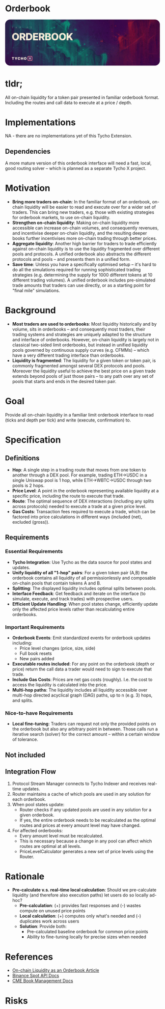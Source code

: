 # Orderbook
![Orderbook Header](./assets/orderbook-header.png)
# tldr;
All on-chain liquidity for a token pair presented in familiar orderbook format. Including the routes and call data to execute at a price / depth.
# Implementations
NA - there are no implementations yet of this Tycho Extension.
## Dependencies
A more mature version of this orderbook interface will need a fast, local, good routing solver – which is planned as a separate Tycho X project.
# Motivation
- **Bring more traders on-chain**: In the familiar format of an orderbook, on-chain liquidity will be easier to read and execute over for a wider set of traders. This can bring new traders, e.g. those with existing strategies for orderbook markets, to use on-chain liquidity.
- **Strengthen on-chain liquidity**: Making on-chain liquidity more accessible can increase on-chain volumes, and consequently revenues, and incentivise deeper on-chain liquidity, and the resulting deeper books further incentivises more on-chain trading through better prices.
- **Aggregate liquidity**: Another high barrier for traders to trade efficiently against on-chain liquidity is to use the liquidity fragmented over different pools and protocols. A unified orderbook also abstracts the different protocols and pools – and presents them in a unified form.
- **Save time**: Unless you have a specifically optimised setup – it's hard to do all the simulations required for running sophisticated trading strategies (e.g. determining the supply for 1000 different tokens at 10 different trading volumes). A unified orderbook includes pre-simulated trade amounts that traders can use directly, or as a starting point for "final mile" simulations.
# Background
- **Most traders are used to orderbooks**: Most liquidity historically and by volume, sits in orderbooks – and consequently most traders, their trading systems and strategies are uniquely adapted to the structure and interface of orderbooks. However, on-chain liquidity is largely not in classical two-sided limit orderbooks, but instead in unified liquidity pools governed by continuous supply curves (e.g. CFMMs) – which have a very different trading interface than orderbooks.
- **Liquidity is fragmented**: The liquidity for a given token or token pair, is commonly fragmented amongst several DEX protocols and pools. Moreover the liquidity useful to achieve the best price on a given trade extends beyond pools of just those pairs – to any path over any set of pools that starts and ends in the desired token pair.
# Goal
Provide all on-chain liquidity in a familiar limit orderbook interface to read (ticks and depth per tick) and write (execute, confirmation) to.
# Specification
## Definitions
- **Hop**: A single step in a trading route that moves from one token to another through a DEX pool. For example, trading ETH->USDC in a single Uniswap pool is 1 hop, while ETH->WBTC->USDC through two pools is 2 hops.
- **Price Level**: A point in the orderbook representing available liquidity at a specific price, including the route to execute that trade.
- **Route**: The optimal sequence of DEX interactions (including any splits across protocols) needed to execute a trade at a given price level.
- **Gas Costs**: Transaction fees required to execute a trade, which can be factored into price calculations in different ways (included (net), excluded (gross)).
## Requirements
### Essential Requirements
- **Tycho Integration**: Use Tycho as the data source for pool states and updates.
- **Unify liquidity of all "1-hop" pairs**: For a given token pair (A,B) the orderbook contains all liquidity of all permissionlessly and composable on-chain pools that contain tokens A and B.
- **Splitting**: The displayed liquidity includes optimal splits between pools.
- **Interface Feedback**: Get feedback and iterate on the interface (to simulate, execute, and track trades) with prospective users.
- **Efficient Update Handling**: When pool states change, efficiently update only the affected price levels rather than recalculating entire orderbooks.
### Important Requirements
- **Orderbook Events**: Emit standardized events for orderbook updates including:
  - Price level changes (price, size, side)
  - Full book resets
  - New pairs added
- **Executable routes included**: For any point on the orderbook (depth or price) return the call data a trader would need to sign to execute that trade.
- **Include Gas Costs**: Prices are net gas costs (roughly). I.e. the cost to access the liquidity is calculated into the price.
- **Multi-hop paths**: The liquidity includes all liquidity accessible over multi-hop directed acyclical graph (DAG) paths, up to n (e.g. 3) hops, and splits.
### Nice-to-have Requirements
- **Local fine-tuning**: Traders can request not only the provided points on the orderbook but also any arbitrary point in between. Those calls run a iterative search (solver) for the correct amount – within a certain window of tolerance.
## Not included
## Integration Flow
1. Protocol Stream Manager connects to Tycho Indexer and receives real-time updates.
2. Router maintains a cache of which pools are used in any solution for each orderbook.
3. When pool states update:
   - Router checks if any updated pools are used in any solution for a given orderbook.
   - If yes, the entire orderbook needs to be recalculated as the optimal routes and prices at every amount level may have changed.
4. For affected orderbooks:
   - Every amount level must be recalculated.
   - This is necessary because a change in any pool can affect which routes are optimal at all levels.
   - PriceLevelCalculator generates a new set of price levels using the Router.
# Rationale
- **Pre-calculate v.s. real-time local calculation**: Should we pre-calculate liquidity (and therefore also execution paths) let users do so locally ad-hoc?
	- **Pre-calculation**: (+) provides fast responses and (-) wastes compute on unused price points
	- **Local calculation**: (+) computes only what's needed and (-) duplicates work across users
	- **Solution**: Provide both: 
		- Pre-calculated baseline orderbook for common price points
		- Ability to fine-tuning locally for precise sizes when needed
# References
- [On-chain Liquidity as an Orderbook Article](https://www.propellerheads.xyz/blog/amm-liquidity-as-an-orderbook)
- [Binance Spot API Docs](https://developers.binance.com/docs/binance-spot-api-docs)
- [CME Book Management Docs](https://cmegroupclientsite.atlassian.net/wiki/spaces/EPICSANDBOX/pages/457223312/MDP+3.0+-+Book+Management)
# Risks
